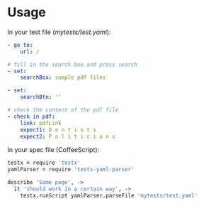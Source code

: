 # Usage

In your test file (*mytests/test.yaml*):

```YAML
- go to:
    url: /

# fill in the search box and press search
- set:
    searchBox: sample pdf files

- set:
    searchBtn: ''

# check the content of the pdf file
- check in pdf:
    link: pdfLink
    expect1: D e n t i s t s
    expect2: P o l i t i c i a n s
```

In your spec file (CoffeeScript):

``` CoffeeScript
testx = require 'testx'
yamlParser = require 'testx-yaml-parser'

describe 'Some page', ->
  it 'should work in a certain way', ->
    testx.runScript yamlParser.parseFile 'mytests/test.yaml'
```
